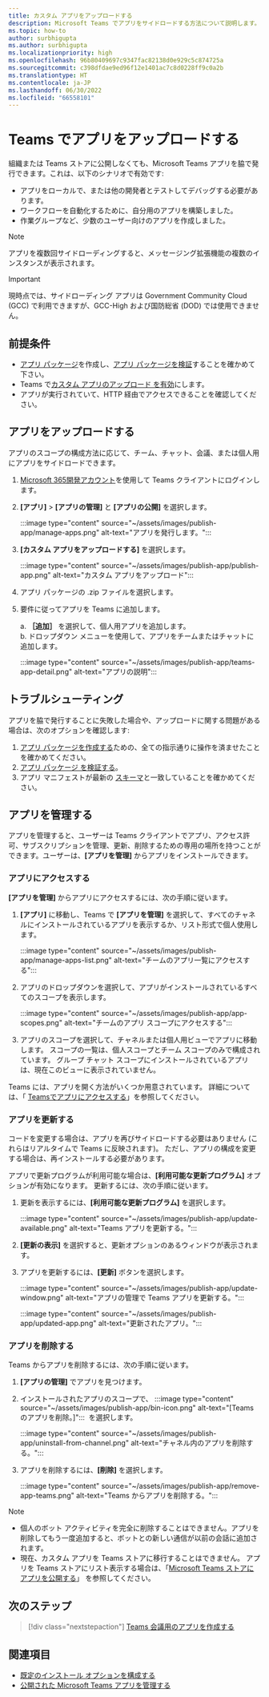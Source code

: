 ```yaml
---
title: カスタム アプリをアップロードする
description: Microsoft Teams でアプリをサイドロードする方法について説明します。 サイドローディングは、開発中にアプリをテストおよびデバッグするときに一般的です。
ms.topic: how-to
author: surbhigupta
ms.author: surbhigupta
ms.localizationpriority: high
ms.openlocfilehash: 96b80409697c9347fac82138d0e929c5c874725a
ms.sourcegitcommit: c398dfdae9ed96f12e1401ac7c8d0228ff9c0a2b
ms.translationtype: HT
ms.contentlocale: ja-JP
ms.lasthandoff: 06/30/2022
ms.locfileid: "66558101"
---
```

# <a name="upload-your-app-in-teams"></a>Teams でアプリをアップロードする

組織または Teams ストアに公開しなくても、Microsoft Teams アプリを脇で発行できます。これは、以下のシナリオで有効です:

* アプリをローカルで、または他の開発者とテストしてデバッグする必要があります。
* ワークフローを自動化するために、自分用のアプリを構築しました。
* 作業グループなど、少数のユーザー向けのアプリを作成しました。

> [!NOTE]
> アプリを複数回サイドローディングすると、メッセージング拡張機能の複数のインスタンスが表示されます。

> [!IMPORTANT]
> 現時点では、サイドローディング アプリは Government Community Cloud (GCC) で利用できますが、GCC-High および国防総省 (DOD) では使用できません。

## <a name="prerequisites"></a>前提条件

* [アプリ パッケージ](~/concepts/build-and-test/apps-package.md)を作成し、[アプリ パッケージを検証](https://dev.teams.microsoft.com/appvalidation.html)することを確かめて下さい。
* Teams で[カスタム アプリのアップロード を有効](~/concepts/build-and-test/prepare-your-o365-tenant.md#enable-custom-teams-apps-and-turn-on-custom-app-uploading)にします。
* アプリが実行されていて、HTTP 経由でアクセスできることを確認してください。

## <a name="upload-your-app"></a>アプリをアップロードする

アプリのスコープの構成方法に応じて、チーム、チャット、会議、または個人用にアプリをサイドロードできます。

1. [Microsoft 365開発アカウント](https://developer.microsoft.com/en-us/microsoft-365/dev-program)を使用して Teams クライアントにログインします。
1. **[アプリ]** > **[アプリの管理]** と **[アプリの公開]** を選択します。

    :::image type="content" source="~/assets/images/publish-app/manage-apps.png" alt-text="アプリを発行します。":::

1. **[カスタム アプリをアップロードする]** を選択します。

   :::image type="content" source="~/assets/images/publish-app/publish-app.png" alt-text="カスタム アプリをアップロード":::

1. アプリ パッケージの .zip ファイルを選択します。
1. 要件に従ってアプリを Teams に追加します。</br>

   a. **［追加］** を選択して、個人用アプリを追加します。</br> b. ドロップダウン メニューを使用して、アプリをチームまたはチャットに追加します。

    :::image type="content" source="~/assets/images/publish-app/teams-app-detail.png" alt-text="アプリの説明":::

## <a name="troubleshoot"></a>トラブルシューティング

アプリを脇で発行することに失敗した場合や、アップロードに関する問題がある場合は、次のオプションを確認します:

1. [アプリ パッケージを作成する](../../concepts/build-and-test/apps-package.md)ための、全ての指示通りに操作を済ませたことを確かめてください。
1. [アプリ パッケージ を検証する](https://dev.teams.microsoft.com/appvalidation.html)。
1. アプリ マニフェストが最新の [スキーマ](../../resources/schema/manifest-schema.md)と一致していることを確かめてください。

## <a name="manage-your-apps"></a>アプリを管理する

アプリを管理すると、ユーザーは Teams クライアントでアプリ、アクセス許可、サブスクリプションを管理、更新、削除するための専用の場所を持つことができます。ユーザーは、**[アプリを管理]** からアプリをインストールできます。

### <a name="access-your-app"></a>アプリにアクセスする

**[アプリを管理]** からアプリにアクセスするには、次の手順に従います。

1. **[アプリ]** に移動し、Teams で **[アプリを管理]** を選択して、すべてのチャネルにインストールされているアプリを表示するか、リスト形式で個人使用します。

    :::image type="content" source="~/assets/images/publish-app/manage-apps-list.png" alt-text="チームのアプリ一覧にアクセスする":::

1. アプリのドロップダウンを選択して、アプリがインストールされているすべてのスコープを表示します。

    :::image type="content" source="~/assets/images/publish-app/app-scopes.png" alt-text="チームのアプリ スコープにアクセスする":::

1. アプリのスコープを選択して、チャネルまたは個人用ビューでアプリに移動します。 スコープの一覧は、個人スコープとチーム スコープのみで構成されています。 グループ チャット スコープにインストールされているアプリは、現在このビューに表示されていません。

Teams には、アプリを開く方法がいくつか用意されています。 詳細については、「 [Teamsでアプリにアクセスする](https://support.microsoft.com/office/access-your-apps-in-teams-0758cb09-9e85-40e7-a974-51df7734646a)」を参照してください。

### <a name="update-your-app"></a>アプリを更新する

コードを変更する場合は、アプリを再びサイドロードする必要はありません (これらはリアルタイムで Teams に反映されます)。 ただし、アプリの構成を変更する場合は、再インストールする必要があります。

アプリで更新プログラムが利用可能な場合は、**[利用可能な更新プログラム]** オプションが有効になります。 更新するには、次の手順に従います。

1. 更新を表示するには、**[利用可能な更新プログラム]** を選択します。

     :::image type="content" source="~/assets/images/publish-app/update-available.png" alt-text="Teams アプリを更新する。":::

1. **[更新の表示]** を選択すると、更新オプションのあるウィンドウが表示されます。
1. アプリを更新するには、**[更新]** ボタンを選択します。

     :::image type="content" source="~/assets/images/publish-app/update-window.png" alt-text="アプリの管理で Teams アプリを更新する。":::

     :::image type="content" source="~/assets/images/publish-app/updated-app.png" alt-text="更新されたアプリ。":::

### <a name="remove-your-app"></a>アプリを削除する

Teams からアプリを削除するには、次の手順に従います。

1. **[アプリの管理]** でアプリを見つけます。

1. インストールされたアプリのスコープで、&nbsp;:::image type="content" source="~/assets/images/publish-app/bin-icon.png" alt-text="[Teams のアプリを削除。]":::&nbsp; を選択します。

    :::image type="content" source="~/assets/images/publish-app/uninstall-from-channel.png" alt-text="チャネル内のアプリを削除する。":::

1. アプリを削除するには、**[削除]** を選択します。

    :::image type="content" source="~/assets/images/publish-app/remove-app-teams.png" alt-text="Teams からアプリを削除する。":::

> [!NOTE]
>
> * 個人のボット アクティビティを完全に削除することはできません。アプリを削除してもう一度追加すると、ボットとの新しい通信が以前の会話に追加されます。
> * 現在、カスタム アプリを Teams ストアに移行することはできません。 アプリを Teams ストアにリスト表示する場合は、「[Microsoft Teams ストアにアプリを公開する](appsource/publish.md)」 を参照してください。

## <a name="next-step"></a>次のステップ

> [!div class="nextstepaction"]
>[Teams 会議用のアプリを作成する](../../apps-in-teams-meetings/teams-apps-in-meetings.md)

## <a name="see-also"></a>関連項目

* [既定のインストール オプションを構成する](~/concepts/deploy-and-publish/add-default-install-scope.md)
* [公開された Microsoft Teams アプリを管理する](~/concepts/deploy-and-publish/appsource/post-publish/overview.md)
